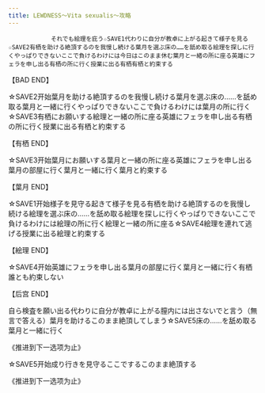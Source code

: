 ```yaml
---
title: LEWDNESS～Vita sexualis～攻略
---
```


                それでも絵理を庇う☆SAVE1代わりに自分が教卓に上がる起きて様子を見る☆SAVE2有栖を助ける絶頂するのを我慢し続ける葉月を選ぶ床の……を舐め取る絵理を探しに行くやっぱりできないここで負けるわけには今日はこのまま休む葉月と一緒の所に座る英雄にフェラを申し出る有栖の所に行く授業に出る有栖有栖と約束する

【BAD END】

☆SAVE2开始葉月を助ける絶頂するのを我慢し続ける葉月を選ぶ床の……を舐め取る葉月と一緒に行くやっぱりできないここで負けるわけには葉月の所に行く☆SAVE3有栖にお願いする絵理と一緒の所に座る英雄にフェラを申し出る有栖の所に行く授業に出る有栖と約束する

【有栖 END】

☆SAVE3开始葉月にお願いする葉月と一緒の所に座る英雄にフェラを申し出る葉月の部屋に行く葉月と一緒に行く葉月と約束する

【葉月 END】

☆SAVE1开始様子を見守る起きて様子を見る有栖を助ける絶頂するのを我慢し続ける絵理を選ぶ床の……を舐め取る絵理を探しに行くやっぱりできないここで負けるわけには絵理の所に行く絵理と一緒の所に座る☆SAVE4絵理を連れて逃げる授業に出る絵理と約束する

【絵理 END】

☆SAVE4开始英雄にフェラを申し出る葉月の部屋に行く葉月と一緒に行く有栖誰とも約束しない

【后宫 END】

自ら検査を願い出る代わりに自分が教卓に上がる膣内には出さないでと言う（無言で答える）葉月を助けるこのまま絶頂してしまう☆SAVE5床の……を舐め取る葉月と一緒に行く

《推进到下一选项为止》

☆SAVE5开始成り行きを見守るここでするこのまま絶頂する

《推进到下一选项为止》
              
